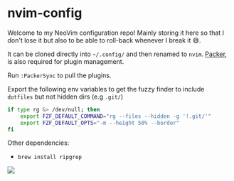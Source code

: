 # nvim-config
Welcome to my NeoVim configuration repo! Mainly storing it here so that I don't lose it but also to be able to roll-back whenever I break it 😅.

It can be cloned directly into `~/.config/` and then renamed to `nvim`. [Packer](https://github.com/wbthomason/packer.nvim), is also required for plugin management. 

Run `:PackerSync` to pull the plugins.

Export the following env variables to get the fuzzy finder to include `dotfiles` but not hidden dirs (e.g `.git/`)

```bash
if type rg &> /dev/null; then
    export FZF_DEFAULT_COMMAND="rg --files --hidden -g '!.git/'"
    export FZF_DEFAULT_OPTS="-m --height 50% --border"
fi
```

Other dependencies:
* `brew install ripgrep`

![](https://media.giphy.com/media/5Zesu5VPNGJlm/giphy-downsized.gif)
